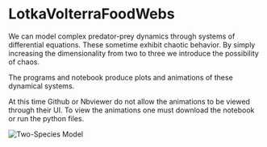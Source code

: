 # LotkaVolterraFoodWebs
We can model complex predator-prey dynamics through systems of differential equations. These sometime exhibit chaotic behavior. By simply increasing the dimensionality from two to three
we introduce the possibility of chaos.

The programs and notebook produce plots and animations of these dynamical systems. 

At this time Github or Nbviewer do not allow the animations to be viewed through their UI. To view the animations one must download the notebook or run the python files.

 <img src="https://github.com/RCSimpson/LotkaVolterraFoodWebs/blob/master/Images/lotkaVolterra2.gif" alt="Two-Species Model"> 
